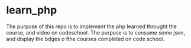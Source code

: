 # learn_php

The purpose of this repo is to implement the php learned throught the course, and video on codeschool. The purpose is to consume some json, and display the bdges o fthe courses completed on code school. 
